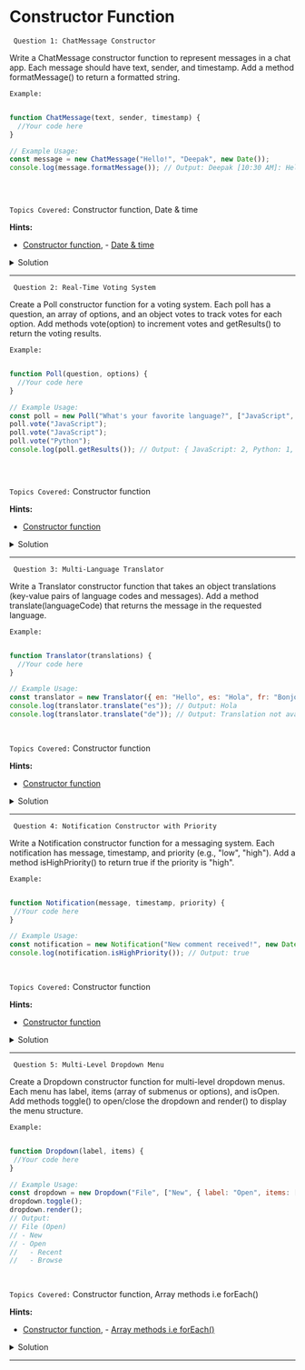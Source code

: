 # Constructor Function

` Question 1: ChatMessage Constructor`

 Write a ChatMessage constructor function to represent messages in a chat app. Each message should have text, sender, and timestamp. Add a method formatMessage() to return a formatted string.

`Example:`

```javascript

function ChatMessage(text, sender, timestamp) {
  //Your code here
}

// Example Usage:
const message = new ChatMessage("Hello!", "Deepak", new Date());
console.log(message.formatMessage()); // Output: Deepak [10:30 AM]: Hello!


  
```

`Topics Covered:`
Constructor function, Date & time
 
**Hints:**
- [Constructor function](https://developer.mozilla.org/en-US/docs/Web/JavaScript/Reference/Global_Objects/Function/Function), - [Date & time](https://www.w3schools.com/js/js_dates.asp)

<details>
  <summary>Solution</summary>

### Let's look at the solution:

```javascript

function ChatMessage(text, sender, timestamp) {
  this.text = text;
  this.sender = sender;
  this.timestamp = timestamp;

  this.formatMessage = function () {
    const formattedTime = this.timestamp.toLocaleTimeString([], { hour: '2-digit', minute: '2-digit' });
    return `${this.sender} [${formattedTime}]: ${this.text}`;
  };
}

// Example Usage:
const message = new ChatMessage("Hello!", "Deepak", new Date());
console.log(message.formatMessage()); // Output: Deepak [10:30 AM]: Hello!

  
```

**Explanation:**

### Purpose
Represents a chat message with text, sender, and timestamp.

### Steps

1. **ChatMessage Constructor Initializes:**
  - text: Message content.
  - sender: Message sender.
  - timestamp: Time of the message.

2. **formatMessage() Formats the Message as:**
  - Sender [Time]: Message.

### Example

Creates a message object and logs the formatted message.

**Output:**  
Deepak [10:30 AM]: Hello!

  
</details>
 
---- 
` Question 2: Real-Time Voting System`

 Create a Poll constructor function for a voting system. Each poll has a question, an array of options, and an object votes to track votes for each option. Add methods vote(option) to increment votes and getResults() to return the voting results.

`Example:`

```javascript

function Poll(question, options) {
  //Your code here
}

// Example Usage:
const poll = new Poll("What's your favorite language?", ["JavaScript", "Python", "Java"]);
poll.vote("JavaScript");
poll.vote("JavaScript");
poll.vote("Python");
console.log(poll.getResults()); // Output: { JavaScript: 2, Python: 1, Java: 0 }


  
```

`Topics Covered:`
Constructor function
 
**Hints:**
- [Constructor function](https://developer.mozilla.org/en-US/docs/Web/JavaScript/Reference/Global_Objects/Function/Function)

<details>
  <summary>Solution</summary>

### Let's look at the solution:

```javascript

function Poll(question, options) {
  this.question = question;
  this.options = options;
  this.votes = {};

  // Initialize vote counts for each option
  options.forEach(option => {
    this.votes[option] = 0;
  });

  this.vote = function (option) {
    if (this.votes.hasOwnProperty(option)) {
      this.votes[option]++;
    }
  };

  this.getResults = function () {
    return this.votes;
  };
}

// Example Usage:
const poll = new Poll("What's your favorite language?", ["JavaScript", "Python", "Java"]);
poll.vote("JavaScript");
poll.vote("JavaScript");
poll.vote("Python");
console.log(poll.getResults()); // Output: { JavaScript: 2, Python: 1, Java: 0 }

  
```

**Explanation:**


### Purpose:
Represents a poll with a question, options, and votes.

### Steps:

### Poll Constructor Initializes:
- question: The poll's question.
- options: Array of answer options.
- votes: An object to track votes for each option, initialized to 0.

### vote(option):
- Increments the vote count for the specified option if it exists.

### getResults():
- Returns the current vote counts for all options.

  
</details>
 
---- 
` Question 3: Multi-Language Translator`

 Write a Translator constructor function that takes an object translations (key-value pairs of language codes and messages). Add a method translate(languageCode) that returns the message in the requested language.

`Example:`

```javascript

function Translator(translations) {
  //Your code here
}

// Example Usage:
const translator = new Translator({ en: "Hello", es: "Hola", fr: "Bonjour" });
console.log(translator.translate("es")); // Output: Hola
console.log(translator.translate("de")); // Output: Translation not available

  
```

`Topics Covered:`
Constructor function
 
**Hints:**
- [Constructor function](https://developer.mozilla.org/en-US/docs/Web/JavaScript/Reference/Global_Objects/Function/Function)

<details>
  <summary>Solution</summary>

### Let's look at the solution:

```javascript

function Translator(translations) {
  this.translations = translations;

  this.translate = function (languageCode) {
    return this.translations[languageCode] || "Translation not available";
  };
}

// Example Usage:
const translator = new Translator({ en: "Hello", es: "Hola", fr: "Bonjour" });
console.log(translator.translate("es")); // Output: Hola
console.log(translator.translate("de")); // Output: Translation not available

  
```

**Explanation:**


### Purpose
Represents a translator that provides translations for different languages.

### Constructor
Initializes with a translations object containing language codes and their corresponding translations.

### Parameters:
- translations: An object where the keys are language codes (e.g., "en" for English, "es" for Spanish) and the values are their respective translations.

### Methods

### translate(languageCode)
- **Purpose**: Returns the translation for the specified languageCode.
- **Parameters**:
  - languageCode: The language code for which the translation is needed (e.g., "en" for English, "es" for Spanish).
- **Returns**: 
  - The translation for the given languageCode.
  - If the language code is not available, it returns "Translation not available.".

  
</details>
 
---- 
` Question 4: Notification Constructor with Priority`

 Write a Notification constructor function for a messaging system. Each notification has message, timestamp, and priority (e.g., "low", "high"). Add a method isHighPriority() to return true if the priority is "high".

`Example:`

```javascript

function Notification(message, timestamp, priority) {
 //Your code here
}

// Example Usage:
const notification = new Notification("New comment received!", new Date(), "high");
console.log(notification.isHighPriority()); // Output: true

  
```

`Topics Covered:`
Constructor function
 
**Hints:**
- [Constructor function](https://developer.mozilla.org/en-US/docs/Web/JavaScript/Reference/Global_Objects/Function/Function)

<details>
  <summary>Solution</summary>

### Let's look at the solution:

```javascript

function Notification(message, timestamp, priority) {
  this.message = message;
  this.timestamp = timestamp;
  this.priority = priority;

  this.isHighPriority = function () {
    return this.priority === "high";
  };
}

// Example Usage:
const notification = new Notification("New comment received!", new Date(), "high");
console.log(notification.isHighPriority()); // Output: true

  
```

**Explanation:**


### Purpose
Defines a Notification object with a message, timestamp, and priority level.

### Constructor

- message: The notification message (e.g., "New comment received!").
- timestamp: The time when the notification was created.
- priority: The priority level of the notification (e.g., "high", "low").

### Methods

### isHighPriority()
- **Purpose**: Checks if the notification has a high priority.
- **Returns**: true if the priority is "high", otherwise false.
  
</details>
 
---- 
` Question 5: Multi-Level Dropdown Menu`

 Create a Dropdown constructor function for multi-level dropdown menus. Each menu has label, items (array of submenus or options), and isOpen. Add methods toggle() to open/close the dropdown and render() to display the menu structure.

`Example:`

```javascript

function Dropdown(label, items) {
 //Your code here
}

// Example Usage:
const dropdown = new Dropdown("File", ["New", { label: "Open", items: ["Recent", "Browse"] }]);
dropdown.toggle();
dropdown.render();
// Output:
// File (Open)
// - New
// - Open
//   - Recent
//   - Browse

  
```

`Topics Covered:`
Constructor function, Array methods i.e forEach()
 
**Hints:**
- [Constructor function](https://developer.mozilla.org/en-US/docs/Web/JavaScript/Reference/Global_Objects/Function/Function), - [Array methods i.e forEach()](https://www.w3schools.com/js/js_array_iteration.asp)

<details>
  <summary>Solution</summary>

### Let's look at the solution:

```javascript

function Dropdown(label, items) {
  this.label = label;
  this.items = items;
  this.isOpen = false;

  this.toggle = function () {
    this.isOpen = !this.isOpen;
  };

  this.render = function () {
    console.log(`${this.label} (${this.isOpen ? "Open" : "Closed"})`);;
    if (this.isOpen) {
      this.items.forEach(item => {
        if (typeof item === "string") {
          console.log(`- ${item}`);
        } else {
          console.log(`- ${item.label}`);
          if (item.items) {
            item.items.forEach(subItem => console.log(`  - ${subItem}`));
          }
        }
      });
    }
  };
}

// Example Usage:
const dropdown = new Dropdown("File", ["New", { label: "Open", items: ["Recent", "Browse"] }]);
dropdown.toggle();
dropdown.render();
  
```

**Explanation:**


### Purpose
Defines a Dropdown object with a label, a list of items, and an open/closed state.

### Constructor

- label: The label displayed for the dropdown (e.g., "File").
- items: The list of items in the dropdown, which can be strings or objects (with sub-items).
- isOpen: A boolean that tracks whether the dropdown is open or closed (initially set to false).

### Methods

### toggle()
- **Purpose**: Toggles the dropdown's open/closed state.

### render()
- **Purpose**: Displays the dropdown's label and items, showing sub-items if the dropdown is open.

  
</details>
 
---- 
